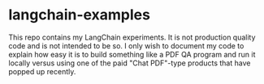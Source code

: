 # langchain-examples

This repo contains my LangChain experiments. It is not production quality code and is not intended to be so. I only wish to document my code to explain how easy it is to build something like a PDF QA program and run it locally versus using one of the paid "Chat PDF"-type products that have popped up recently.

